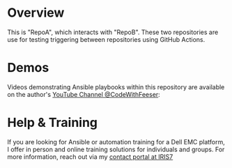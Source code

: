 # Overview
This is "RepoA", which interacts with "RepoB". These two repositories are use for testing triggering between repositories using GitHub Actions.

# Demos
Videos demonstrating Ansible playbooks within this repository are available on the author's [YouTube Channel @CodeWithFeeser](https://www.youtube.com/@CodeWithFeeser):  

# Help & Training
If you are looking for Ansible or automation training for a Dell EMC platform, I offer in person and online training solutions for individuals and groups. For more information, reach out via my [contact portal at IRIS7](https://iris7.com/contact) 
